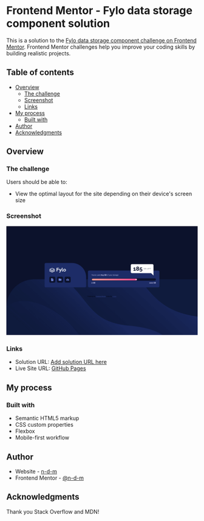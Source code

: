 # Frontend Mentor - Fylo data storage component solution

This is a solution to the [Fylo data storage component challenge on Frontend Mentor](https://www.frontendmentor.io/challenges/fylo-data-storage-component-1dZPRbV5n). Frontend Mentor challenges help you improve your coding skills by building realistic projects.

## Table of contents

- [Overview](#overview)
  - [The challenge](#the-challenge)
  - [Screenshot](#screenshot)
  - [Links](#links)
- [My process](#my-process)
  - [Built with](#built-with)
- [Author](#author)
- [Acknowledgments](#acknowledgments)

## Overview

### The challenge

Users should be able to:

- View the optimal layout for the site depending on their device's screen size

### Screenshot

![](./screenshots/Frontend%20Mentor%20Fylo%20data%20storage%20component-desktop.png)

### Links

- Solution URL: [Add solution URL here](https://your-solution-url.com)
- Live Site URL: [GitHub Pages](https://n-d-m.github.io/fylo-data-storage-component/)

## My process

### Built with

- Semantic HTML5 markup
- CSS custom properties
- Flexbox
- Mobile-first workflow

## Author

- Website - [n-d-m](https://github.com/n-d-m)
- Frontend Mentor - [@n-d-m](https://www.frontendmentor.io/profile/n-d-m)

## Acknowledgments

Thank you Stack Overflow and MDN!

